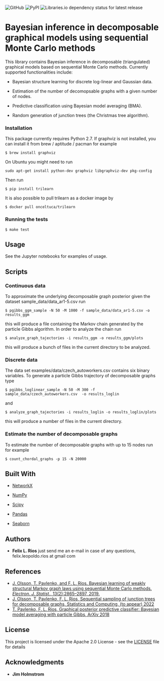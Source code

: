 ![GitHub](https://img.shields.io/github/license/felixleopoldo/trilearn)
![PyPI](https://img.shields.io/pypi/v/trilearn)
![Libraries.io dependency status for latest release](https://img.shields.io/librariesio/release/pypi/trilearn)

# Bayesian inference in decomposable graphical models using sequential Monte Carlo methods
This library contains Bayesian inference in decomposable (triangulated) graphical models based on sequential Monte Carlo methods.
Currently supported functionalities include:

- Bayesian structure learning for discrete log-linear and Gaussian data.

- Estimation of the number of decomopsable graphs with a 
given number of nodes.

- Predictive classification using Bayesian model averaging (BMA).

- Random generation of junction trees (the Christmas tree algorithm).

### Installation
This package currently requires Python 2.7.
If graphviz is not installed, you can install it from brew / aptitude / pacman for example
```
$ brew install graphviz
```
On Ubuntu you might need to run
```
sudo apt-get install python-dev graphviz libgraphviz-dev pkg-config
```

Then run
```
$ pip install trilearn
```

It is also possible to pull trilearn as a docker image by
```
$ docker pull onceltuca/trilearn
```

### Running the tests

```
$ make test
```
## Usage
See the Jupyter notebooks for examples of usage.


## Scripts
### Continuous data
To approximate the underlying decomposable graph posterior given the dataset sample_data/data_ar1-5.csv run
```
$ pgibbs_ggm_sample -N 50 -M 1000 -f sample_data/data_ar1-5.csv -o results_ggm
```
this will produce a file containing the Markov chain generated by the particle Gibbs algorithm. 
In order to analyze the chain run
```
$ analyze_graph_tajectories -i results_ggm -o results_ggm/plots
```
this will produce a bunch of files in the current directory to be analyzed.

### Discrete data
The data set examples/data/czech_autoworkers.csv contains six binary variables.
To generate a particle Gibbs trajectory of decomposable graphs type
```
$ pgibbs_loglinear_sample -N 50 -M 300 -f sample_data/czech_autoworkers.csv  -o results_loglin
```
and
```
$ analyze_graph_tajectories -i results_loglin -o results_loglin/plots
```
this will produce a number of files in the current directory.

### Estimate the number of decomposable graphs

To estimate the number of decomposable graphs with up to 15 nodes run for example
```
$ count_chordal_graphs -p 15 -N 20000
```
## Built With

* [NetworkX](https://networkx.github.io/documentation/stable/index.html)

* [NumPy](https://docs.scipy.org/doc/)

* [Scipy](https://docs.scipy.org/doc/)

* [Pandas](http://pandas.pydata.org/pandas-docs/stable/)

* [Seaborn](https://seaborn.pydata.org/api.html)
## Authors

* **Felix L. Rios** just send me an e-mail in case of any questions, felix.leopoldo.rios at gmail com 

## References
* [J. Olsson, T. Pavlenko, and F. L. Rios. Bayesian learning of weakly structural Markov graph laws using sequential Monte Carlo methods. *Electron. J. Statist.*, 13(2):2865–2897, 2019.](https://projecteuclid.org/euclid.ejs/1567065622)
* [J. Olsson, T. Pavlenko, F. L. Rios, Sequential sampling of junction trees for decomposable graphs,
 Statistics and Computing, (to appear) 2022](https://arxiv.org/abs/1806.00584)
* [T. Pavlenko, F. L. Rios, Graphical posterior predictive classifier: Bayesian model averaging with particle Gibbs, ArXiv 2018](https://arxiv.org/abs/1707.06792)

## License

This project is licensed under the Apache 2.0 License - see the [LICENSE](LICENSE) file for details

## Acknowledgments

* **Jim Holmstrom**
